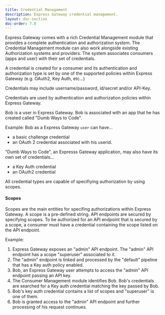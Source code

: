 ```yaml
---
title: Credential Management
description: Express Gateway credential management.
layout: doc-section
doc-order: 7.0
---
```


Express Gateway comes with a rich Credential Management module that provides a complete authentication and authorization system. The Credential Management module can also work alongside existing Authorization systems and providers. The system associates consumers (apps and user) with their set of credentials.

A credential is created for a consumer and its authentication and authorization type is set by one of the supported policies within Express Gateway (e.g. OAuth2, Key Auth, etc...)

Credentials may include username/password, id/secret and/or API-Key.

Credentials are used by authentication and authorization policies within Express Gateway.

Bob is a user in Express Gateway.  Bob is associated with an app that he has created called "Dumb Ways to Code".

Example:
Bob as a Express Gateway `user` can have...
- a basic challenge credential
- an OAuth 2 credential
associated with his userid.

"Dumb Ways to Code", an Expresss Gateway application, may also have its own set of credentials...
- a Key Auth credential
- an OAuth2 credential

All credential types are capable of specifiying authorization by using scopes.

#### Scopes
Scopes are the main entities for specifing authorizations within Express Gateway. A scope is a pre-defined string. API endpoints are secured by specifying scopes. To be authorized for an API endpoint that is secured by a scope, a consumer must have a credential containing the scope listed on the API endpoint.

Example:
1. Express Gateway exposes an "admin" API endpoint. The "admin" API endpoint has a scope "superuser" associated to it.
2. The "admin" endpoint is linked and processed by the "default" pipeline that has a Key auth policy enabled.
3. Bob, an Express Gateway user attempts to access the "admin" API endpoint passing an API key.
4. The Consumer Management module identifies Bob.  Bob's credentials are searched for a Key auth credential matching the key passed by Bob.
5. Bob's key auth credential contains a list of scopes and "superuser" is one of them.
6. Bob is granted access to the "admin" API endpoint and further processing of his request continues.
